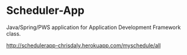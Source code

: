 # Scheduler-App
Java/Spring/PWS application for Application Development Framework class.

http://schedulerapp-chrisdaly.herokuapp.com/myschedule/all
